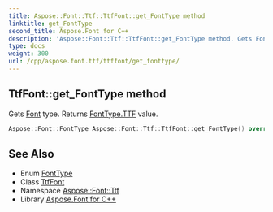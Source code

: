 ```yaml
---
title: Aspose::Font::Ttf::TtfFont::get_FontType method
linktitle: get_FontType
second_title: Aspose.Font for C++
description: 'Aspose::Font::Ttf::TtfFont::get_FontType method. Gets Font type. Returns FontType.TTF value in C++.'
type: docs
weight: 300
url: /cpp/aspose.font.ttf/ttffont/get_fonttype/
---
```

## TtfFont::get_FontType method


Gets [Font](../../../aspose.font/font/) type. Returns [FontType.TTF](../../../aspose.font/fonttype/) value.

```cpp
Aspose::Font::FontType Aspose::Font::Ttf::TtfFont::get_FontType() override
```

## See Also

* Enum [FontType](../../../aspose.font/fonttype/)
* Class [TtfFont](../)
* Namespace [Aspose::Font::Ttf](../../)
* Library [Aspose.Font for C++](../../../)
